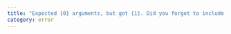 ```yaml
---
title: "Expected {0} arguments, but got {1}. Did you forget to include 'void' in your type argument to 'Promise'?"
category: error
---
```

